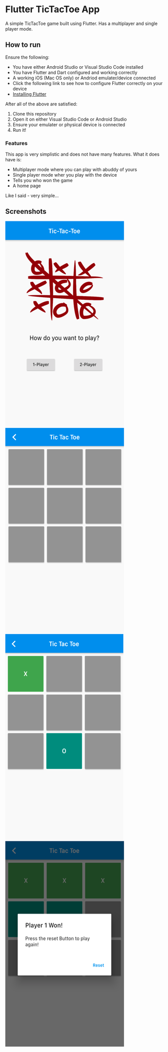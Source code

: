 # Flutter TicTacToe App  

A simple TicTacToe game built using Flutter. Has a multiplayer and single player mode.  

## How to run  

Ensure the following:  
- You have either Android Studio or Visual Studio Code installed  
- You have Flutter and Dart configured and working correctly  
- A working iOS (Mac OS only) or Andriod emulater/device connected  
- Click the following link to see how to configure Flutter correctly on your device  
 - [Installing Flutter](https://flutter.dev/docs/get-started/install)

After all of the above are satisfied:
1. Clone this repository
2. Open it on either Visual Studio Code or Android Studio
3. Ensure your emulater or physical device is connected
4. Run it!

### Features

This app is very simplistic and does not have many features. What it does have is:
- Multiplayer mode where you can play with abuddy of yours
- Single player mode wher you play with the device
- Tells you who won the game
- A home page

Like I said - very simple...

## Screenshots

![Home screen of the app](/images/HomeScreen.png "Home screen of the app") ![Empty playing screen of the app](/images/EmptyGame.png "Empty playing screen of the app") 
![Xs and Os](/images/PlayedGame.png "Xs and Os")  ![Winner](/images/Winner.png "Winner")

